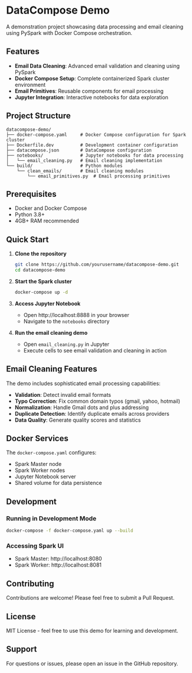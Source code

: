 # DataCompose Demo

A demonstration project showcasing data processing and email cleaning using PySpark with Docker Compose orchestration.

## Features

- **Email Data Cleaning**: Advanced email validation and cleaning using PySpark
- **Docker Compose Setup**: Complete containerized Spark cluster environment
- **Email Primitives**: Reusable components for email processing
- **Jupyter Integration**: Interactive notebooks for data exploration

## Project Structure

```
datacompose-demo/
├── docker-compose.yaml     # Docker Compose configuration for Spark cluster
├── Dockerfile.dev          # Development container configuration
├── datacompose.json        # DataCompose configuration
├── notebooks/              # Jupyter notebooks for data processing
│   └── email_cleaning.py   # Email cleaning implementation
└── build/                  # Python modules
    └── clean_emails/       # Email cleaning modules
        └── email_primitives.py  # Email processing primitives
```

## Prerequisites

- Docker and Docker Compose
- Python 3.8+
- 4GB+ RAM recommended

## Quick Start

1. **Clone the repository**
   ```bash
   git clone https://github.com/yourusername/datacompose-demo.git
   cd datacompose-demo
   ```

2. **Start the Spark cluster**
   ```bash
   docker-compose up -d
   ```

3. **Access Jupyter Notebook**
   - Open http://localhost:8888 in your browser
   - Navigate to the `notebooks` directory

4. **Run the email cleaning demo**
   - Open `email_cleaning.py` in Jupyter
   - Execute cells to see email validation and cleaning in action

## Email Cleaning Features

The demo includes sophisticated email processing capabilities:

- **Validation**: Detect invalid email formats
- **Typo Correction**: Fix common domain typos (gmail, yahoo, hotmail)
- **Normalization**: Handle Gmail dots and plus addressing
- **Duplicate Detection**: Identify duplicate emails across providers
- **Data Quality**: Generate quality scores and statistics

## Docker Services

The `docker-compose.yaml` configures:
- Spark Master node
- Spark Worker nodes
- Jupyter Notebook server
- Shared volume for data persistence

## Development

### Running in Development Mode

```bash
docker-compose -f docker-compose.yaml up --build
```

### Accessing Spark UI

- Spark Master: http://localhost:8080
- Spark Worker: http://localhost:8081

## Contributing

Contributions are welcome! Please feel free to submit a Pull Request.

## License

MIT License - feel free to use this demo for learning and development.

## Support

For questions or issues, please open an issue in the GitHub repository.